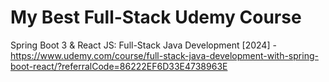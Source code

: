 # My Best Full-Stack Udemy Course
Spring Boot 3 & React JS: Full-Stack Java Development [2024] - https://www.udemy.com/course/full-stack-java-development-with-spring-boot-react/?referralCode=86222EF6D33E4738963E
